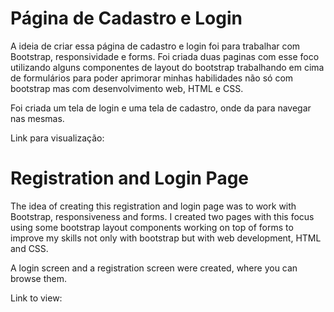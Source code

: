 # Página de Cadastro e Login

A ideia de criar essa página de cadastro e login foi para trabalhar com Bootstrap, responsividade e forms. 
Foi criada duas paginas com esse foco utilizando alguns componentes de layout do bootstrap trabalhando em cima de formulários para poder aprimorar minhas habilidades não só com bootstrap mas com desenvolvimento web, HTML e CSS.

Foi criada um tela de login e uma tela de cadastro, onde da para navegar nas mesmas.

Link para visualização: 


# Registration and Login Page

The idea of creating this registration and login page was to work with Bootstrap, responsiveness and forms.
I created two pages with this focus using some bootstrap layout components working on top of forms to improve my skills not only with bootstrap but with web development, HTML and CSS.

A login screen and a registration screen were created, where you can browse them.

Link to view:
